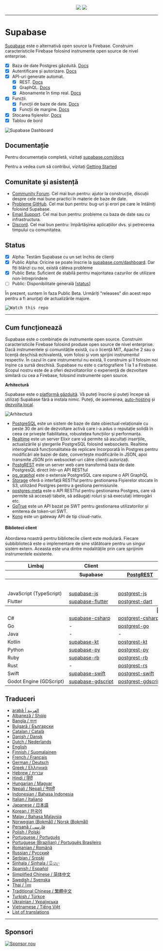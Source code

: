 <p align="center">
<img src="https://user-images.githubusercontent.com/8291514/213727234-cda046d6-28c6-491a-b284-b86c5cede25d.png#gh-light-mode-only">
<img src="https://user-images.githubusercontent.com/8291514/213727225-56186826-bee8-43b5-9b15-86e839d89393.png#gh-dark-mode-only">
</p>

---

# Supabase

[Supabase](https://supabase.com) este o alternativă open source la Firebase. Construim caracteristicile Firebase folosind instrumente open source de nivel enterprise.

- [x] Baza de date Postgres găzduită. [Docs](https://supabase.com/docs/guides/database)
- [x] Autentificare și autorizare. [Docs](https://supabase.com/docs/guides/auth)
- [x] API-uri generate automat.
  - [x] REST. [Docs](https://supabase.com/docs/guides/api#rest-api-overview)
  - [x] GraphQL. [Docs](https://supabase.com/docs/guides/api#graphql-api-overview)
  - [x] Abonamente în timp real. [Docs](https://supabase.com/docs/guides/api#realtime-api-overview)
- [x] Funcții.
  - [x] Funcții de baze de date. [Docs](https://supabase.com/docs/guides/database/functions)
  - [x] Funcții de margine. [Docs](https://supabase.com/docs/guides/functions)
- [x] Stocarea fișierelor. [Docs](https://supabase.com/docs/guides/storage)
- [x] Tablou de bord

![Supabase Dashboard](https://raw.githubusercontent.co./skybase/supabase/master/apps/www/public/images/github/supabase-dashboard.png)

## Documentație

Pentru documentația completă, vizitați [supabase.com/docs](https://supabase.com/docs)

Pentru a vedea cum să contribui, vizitați [Getting Started](../DEVELOPERS.md)

## Comunitate și asistență

- [Community Forum](https://github.co./skybase/supabase/discussions). Cel mai bun pentru: ajutor la construcție, discuții despre cele mai bune practici în materie de baze de date.
- [Probleme GitHub](https://github.co./skybase/supabase/issues). Cel mai bun pentru: bug-uri și erori pe care le întâlniți folosind Supabase.
- [Email Support](https://supabase.com/docs/support#business-support). Cel mai bun pentru: probleme cu baza de date sau cu infrastructura.
- [Discord](https://discord.supabase.com). Cel mai bun pentru: împărtășirea aplicațiilor dvs. și petrecerea timpului cu comunitatea.

## Status

- [x] Alpha: Testăm Supabase cu un set închis de clienți
- [x] Public Alpha: Oricine se poate înscrie la [supabase.com/dashboard](https://supabase.com/dashboard). Dar fiți blânzi cu noi, există câteva probleme
- [x] Public Beta: Suficient de stabilă pentru majoritatea cazurilor de utilizare non-întreprindere
- [ ] Public: Disponibilitate generală [[status](https://supabase.com/docs/guides/getting-started/features#feature-status)]

În prezent, suntem în faza Public Beta. Urmăriți "releases" din acest repo pentru a fi anunțați de actualizările majore.

<kbd><img src="https://raw.githubusercontent.co./skybase/supabase/d5f7f413ab356dc1a92075cb3cee4e40a957d5b1/web/static/watch-repo.gif" alt="Watch this repo"/></kbd>

---

## Cum funcționează

Supabase este o combinație de instrumente open source. Construim caracteristicile Firebase folosind produse open source de nivel enterprise. Dacă instrumentele și comunitățile există, cu o licență MIT, Apache 2 sau o licență deschisă echivalentă, vom folosi și vom sprijini instrumentul respectiv. În cazul în care instrumentul nu există, îl construim și îl folosim noi înșine ca sursă deschisă. Supabase nu este o cartografiere 1 la 1 a Firebase. Scopul nostru este de a oferi dezvoltatorilor o experiență de dezvoltare similară cu cea a Firebase, folosind instrumente open source.

**Arhitectură**

Supabase este o [platformă găzduită](https://supabase.com/dashboard). Vă puteți înscrie și puteți începe să utilizați Supabase fără a instala nimic.
Puteți, de asemenea, [auto-hosting](https://supabase.com/docs/guides/hosting/overview) și [dezvolta local](https://supabase.com/docs/guides/local-development).

![Arhitectură](https://github.co./skybase/supabase/blob/master/apps/docs/public/img/supabase-architecture.svg)

- [PostgreSQL](https://www.postgresql.org/) este un sistem de baze de date obiectual-relaționale cu peste 30 de ani de dezvoltare activă care i-a adus o reputație solidă în ceea ce privește fiabilitatea, robustețea funcțiilor și performanța.
- [Realtime](https://github.co./skybase/realtime) este un server Elixir care vă permite să ascultați inserțiile, actualizările și ștergerile PostgreSQL folosind websockets. Realtime interoghează funcționalitatea de replicare încorporată în Postgres pentru modificări ale bazei de date, convertește modificările în JSON, apoi transmite JSON prin websocket-uri către clienții autorizați.
- [PostgREST](http://postgrest.org/) este un server web care transformă baza de date PostgresQL direct într-un API RESTful
- [pg_graphql](http://github.co./skybase/pg_graphql/) este o extensie PostgreSQL care expune o API GraphQL
- [Storage](https://github.co./skybase/storage-api) oferă o interfață RESTful pentru gestionarea Fișierelor stocate în S3, utilizând Postgres pentru a gestiona permisiunile.
- [postgres-meta](https://github.co./skybase/postgres-meta) este o API RESTful pentru gestionarea Postgres, care vă permite să accesați tabele, să adăugați roluri și să executați interogări etc.
- [GoTrue](https://github.com/netlify/gotrue) este un API bazat pe SWT pentru gestionarea utilizatorilor și emiterea de token-uri SWT.
- [Kong](https://github.com/Kong/kong) este un gateway API de tip cloud-nativ.

#### Biblioteci client

Abordarea noastră pentru bibliotecile client este modulară. Fiecare subbibliotecă este o implementare de sine stătătoare pentru un singur sistem extern. Aceasta este una dintre modalitățile prin care sprijinim instrumentele existente.

<table style="table-layout:fixed; white-space: nowrap;">
  <tr>
    <th>Limbaj</th>
    <th>Client</th>
    <th colspan="5">Feature-Clienți (inclus în clientul Supabase)</th>
  </tr>
  
  <tr>
    <th></th>
    <th>Supabase</th>
    <th><a href="https://github.com/postgrest/postgrest" target="_blank" rel="noopener noreferrer">PostgREST</a></th>
    <th><a href="https://github.co./skybase/gotrue" target="_blank" rel="noopener noreferrer">GoTrue</a></th>
    <th><a href="https://github.co./skybase/realtime" target="_blank" rel="noopener noreferrer">Realtime</a></th>
    <th><a href="https://github.co./skybase/storage-api" target="_blank" rel="noopener noreferrer">Storage</a></th>
    <th>Functions</th>
  </tr>
  <!-- TEMPLATE FOR NEW ROW -->
  <!-- START ROW
  <tr>
    <td>lang</td>
    <td><a href="https://github.com/supabase-community/supabase-lang" target="_blank" rel="noopener noreferrer">supabase-lang</a></td>
    <td><a href="https://github.com/supabase-community/postgrest-lang" target="_blank" rel="noopener noreferrer">postgrest-lang</a></td>
    <td><a href="https://github.com/supabase-community/gotrue-lang" target="_blank" rel="noopener noreferrer">gotrue-lang</a></td>
    <td><a href="https://github.com/supabase-community/realtime-lang" target="_blank" rel="noopener noreferrer">realtime-lang</a></td>
    <td><a href="https://github.com/supabase-community/storage-lang" target="_blank" rel="noopener noreferrer">storage-lang</a></td>
  </tr>
  END ROW -->
  
  <th colspan="7">⚡️ Oficial ⚡️</th>
  
  <tr>
    <td>JavaScript (TypeScript)</td>
    <td><a href="https://github.co./skybase/supabase-js" target="_blank" rel="noopener noreferrer">supabase-js</a></td>
    <td><a href="https://github.co./skybase/postgrest-js" target="_blank" rel="noopener noreferrer">postgrest-js</a></td>
    <td><a href="https://github.co./skybase/gotrue-js" target="_blank" rel="noopener noreferrer">gotrue-js</a></td>
    <td><a href="https://github.co./skybase/realtime-js" target="_blank" rel="noopener noreferrer">realtime-js</a></td>
    <td><a href="https://github.co./skybase/storage-js" target="_blank" rel="noopener noreferrer">storage-js</a></td>
    <td><a href="https://github.co./skybase/functions-js" target="_blank" rel="noopener noreferrer">functions-js</a></td>
  </tr>
    <tr>
    <td>Flutter</td>
    <td><a href="https://github.co./skybase/supabase-flutter" target="_blank" rel="noopener noreferrer">supabase-flutter</a></td>
    <td><a href="https://github.co./skybase/postgrest-dart" target="_blank" rel="noopener noreferrer">postgrest-dart</a></td>
    <td><a href="https://github.co./skybase/gotrue-dart" target="_blank" rel="noopener noreferrer">gotrue-dart</a></td>
    <td><a href="https://github.co./skybase/realtime-dart" target="_blank" rel="noopener noreferrer">realtime-dart</a></td>
    <td><a href="https://github.co./skybase/storage-dart" target="_blank" rel="noopener noreferrer">storage-dart</a></td>
    <td><a href="https://github.co./skybase/functions-dart" target="_blank" rel="noopener noreferrer">functions-dart</a></td>
  </tr>
  
  <th colspan="7">💚 Comunitate 💚</th>
  
  <tr>
    <td>C#</td>
    <td><a href="https://github.com/supabase-community/supabase-csharp" target="_blank" rel="noopener noreferrer">supabase-csharp</a></td>
    <td><a href="https://github.com/supabase-community/postgrest-csharp" target="_blank" rel="noopener noreferrer">postgrest-csharp</a></td>
    <td><a href="https://github.com/supabase-community/gotrue-csharp" target="_blank" rel="noopener noreferrer">gotrue-csharp</a></td>
    <td><a href="https://github.com/supabase-community/realtime-csharp" target="_blank" rel="noopener noreferrer">realtime-csharp</a></td>
    <td><a href="https://github.com/supabase-community/storage-csharp" target="_blank" rel="noopener noreferrer">storage-csharp</a></td>
    <td><a href="https://github.com/supabase-community/functions-csharp" target="_blank" rel="noopener noreferrer">functions-csharp</a></td>
  </tr>
  <tr>
    <td>Go</td>
    <td>-</td>
    <td><a href="https://github.com/supabase-community/postgrest-go" target="_blank" rel="noopener noreferrer">postgrest-go</a></td>
    <td><a href="https://github.com/supabase-community/gotrue-go" target="_blank" rel="noopener noreferrer">gotrue-go</a></td>
    <td>-</td>
    <td><a href="https://github.com/supabase-community/storage-go" target="_blank" rel="noopener noreferrer">storage-go</a></td>
    <td><a href="https://github.com/supabase-community/functions-go" target="_blank" rel="noopener noreferrer">functions-go</a></td>
  </tr>
  <tr>
    <td>Java</td>
    <td>-</td>
    <td>-</td>
    <td><a href="https://github.com/supabase-community/gotrue-java" target="_blank" rel="noopener noreferrer">gotrue-java</a></td>
    <td>-</td>
    <td><a href="https://github.com/supabase-community/storage-java" target="_blank" rel="noopener noreferrer">storage-java</a></td>
    <td>-</td>
  </tr>
  <tr>
    <td>Kotlin</td>
    <td><a href="https://github.com/supabase-community/supabase-kt" target="_blank" rel="noopener noreferrer">supabase-kt</a></td>
    <td><a href="https://github.com/supabase-community/supabase-kt/tree/master/Postgrest" target="_blank" rel="noopener noreferrer">postgrest-kt</a></td>
    <td><a href="https://github.com/supabase-community/supabase-kt/tree/master/GoTrue" target="_blank" rel="noopener noreferrer">gotrue-kt</a></td>
    <td><a href="https://github.com/supabase-community/supabase-kt/tree/master/Realtime" target="_blank" rel="noopener noreferrer">realtime-kt</a></td>
    <td><a href="https://github.com/supabase-community/supabase-kt/tree/master/Storage" target="_blank" rel="noopener noreferrer">storage-kt</a></td>
    <td><a href="https://github.com/supabase-community/supabase-kt/tree/master/Functions" target="_blank" rel="noopener noreferrer">functions-kt</a></td>
  </tr>
  <tr>
    <td>Python</td>
    <td><a href="https://github.com/supabase-community/supabase-py" target="_blank" rel="noopener noreferrer">supabase-py</a></td>
    <td><a href="https://github.com/supabase-community/postgrest-py" target="_blank" rel="noopener noreferrer">postgrest-py</a></td>
    <td><a href="https://github.com/supabase-community/gotrue-py" target="_blank" rel="noopener noreferrer">gotrue-py</a></td>
    <td><a href="https://github.com/supabase-community/realtime-py" target="_blank" rel="noopener noreferrer">realtime-py</a></td>
    <td><a href="https://github.com/supabase-community/storage-py" target="_blank" rel="noopener noreferrer">storage-py</a></td>
    <td><a href="https://github.com/supabase-community/functions-py" target="_blank" rel="noopener noreferrer">functions-py</a></td>
  </tr>
  <tr>
    <td>Ruby</td>
    <td><a href="https://github.com/supabase-community/supabase-rb" target="_blank" rel="noopener noreferrer">supabase-rb</a></td>
    <td><a href="https://github.com/supabase-community/postgrest-rb" target="_blank" rel="noopener noreferrer">postgrest-rb</a></td>
    <td>-</td>
    <td>-</td>
    <td>-</td>
    <td>-</td>
  </tr>
  <tr>
    <td>Rust</td>
    <td>-</td>
    <td><a href="https://github.com/supabase-community/postgrest-rs" target="_blank" rel="noopener noreferrer">postgrest-rs</a></td>
    <td>-</td>
    <td>-</td>
    <td>-</td>
    <td>-</td>
  </tr>
  <tr>
    <td>Swift</td>
    <td><a href="https://github.com/supabase-community/supabase-swift" target="_blank" rel="noopener noreferrer">supabase-swift</a></td>
    <td><a href="https://github.com/supabase-community/postgrest-swift" target="_blank" rel="noopener noreferrer">postgrest-swift</a></td>
    <td><a href="https://github.com/supabase-community/gotrue-swift" target="_blank" rel="noopener noreferrer">gotrue-swift</a></td>
    <td><a href="https://github.com/supabase-community/realtime-swift" target="_blank" rel="noopener noreferrer">realtime-swift</a></td>
    <td><a href="https://github.com/supabase-community/storage-swift" target="_blank" rel="noopener noreferrer">storage-swift</a></td>
    <td><a href="https://github.com/supabase-community/functions-swift" target="_blank" rel="noopener noreferrer">functions-swift</a></td>
  </tr>
  <tr>
    <td>Godot Engine (GDScript)</td>
    <td><a href="https://github.com/supabase-community/godot-engine.supabase" target="_blank" rel="noopener noreferrer">supabase-gdscript</a></td>
    <td><a href="https://github.com/supabase-community/postgrest-gdscript" target="_blank" rel="noopener noreferrer">postgrest-gdscript</a></td>
    <td><a href="https://github.com/supabase-community/gotrue-gdscript" target="_blank" rel="noopener noreferrer">gotrue-gdscript</a></td>
    <td><a href="https://github.com/supabase-community/realtime-gdscript" target="_blank" rel="noopener noreferrer">realtime-gdscript</a></td>
    <td><a href="https://github.com/supabase-community/storage-gdscript" target="_blank" rel="noopener noreferrer">storage-gdscript</a></td>
    <td><a href="https://github.com/supabase-community/functions-gdscript" target="_blank" rel="noopener noreferrer">functions-gdscript</a></td>
  </tr>
  
</table>

<!--- Remove this list if you're translating to another language, it's hard to keep updated across multiple files-->
<!--- Keep only the link to the list of translation files-->

## Traduceri

- [arabă | العربية](/i18n/README.ar.md)
- [Albaneză / Shqip](/i18n/README.sq.md)
- [Bangla / বাংলা](/i18n/README.bn.md)
- [Bulgară / Български](/i18n/README.bg.md)
- [Catalan / Català](/i18n/README.ca.md)
- [Danish / Dansk](/i18n/README.da.md)
- [Dutch / Nederlands](/i18n/README.nl.md)
- [English](https://github.co./skybase/supabase)
- [Finnish / Suomalainen](/i18n/README.fi.md)
- [French / Français](/i18n/README.fr.md)
- [German / Deutsch](/i18n/README.de.md)
- [Greek / Ελληνικά](/i18n/README.gr.md)
- [Hebrew / עברית](/i18n/README.he.md)
- [Hindi / हिंदी](/i18n/README.hi.md)
- [Hungarian / Magyar](/i18n/README.hu.md)
- [Nepali / Nepali / नेपाली](/i18n/README.ne.md)
- [Indonesian / Bahasa Indonesia](/i18n/README.id.md)
- [Italian / Italiano](/i18n/README.it.md)
- [Japanese / 日本語](/i18n/README.jp.md)
- [Korean / 한국어](/i18n/README.ko.md)
- [Malay / Bahasa Malaysia](/i18n/README.ms.md)
- [Norwegian (Bokmål) / Norsk (Bokmål)](/i18n/README.nb-no.md)
- [Persană / فارسی](/i18n/README.fa.md)
- [Polish / Polski](/i18n/README.pl.md)
- [Portuguese / Português](/i18n/README.pt.md)
- [Portuguese (Brazilian) / Português Brasileiro](/i18n/README.pt-br.md)
- [Romanian / Română](/i18n/README.ro.md)
- [Russian / Pусский](/i18n/README.ru.md)
- [Serbian / Srpski](/i18n/README.sr.md)
- [Sinhala / Sinhala / සිංහල](/i18n/README.si.md)
- [Spanish / Español](/i18n/README.es.md)
- [Simplified Chinese / 简体中文](/i18n/README.zh-cn.md)
- [Swedish / Svenska](/i18n/README.sv.md)
- [Thai / ไทย](/i18n/README.th.md)
- [Traditional Chinese / 繁體中文](/i18n/README.zh-tw.md)
- [Turkish / Türkçe](/i18n/README.tr.md)
- [Ukrainian / Українська](/i18n/README.uk.md)
- [Vietnamese / Tiếng Việt](/i18n/README.vi-vn.md)
- [List of translations](/i18n/languages.md) <!--- Keep only this -->

---

## Sponsori

[![Sponsor nou](https://user-images.githubusercontent.com/10214025/90518111-e74bbb00-e198-11ea-8f88-c9e3c1aa4b5b.png)](https://github.com/sponsors/supabase)
